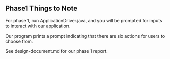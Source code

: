 ## Phase1 Things to Note

For phase 1, run ApplicationDriver.java, and you will be prompted for inputs to 
interact with our application. 

Our program prints a prompt indicating that there are six actions for users to choose from.

See design-document.md for our phase 1 report.
